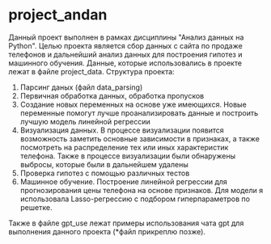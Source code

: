 # project_andan
Данный проект выполнен в рамках дисциплины "Анализ данных на Python". Целью проекта является сбор данных с сайта по продаже телефонов и дальнейший анализ данных для построения гипотез и машинного обучения. Данные, которые использовались в проекте лежат в файле project_data. 
Структура проекта:
1) Парсинг даных (файл data_parsing)
2) Первичная обработка данных, обработка пропусков
3) Создание новых переменных на основе уже имеющихся. Новые переменные помогут лучше проанализировать данные и построить лучшую модель линейной регрессии 
4) Визуализация данных. В процессе визуализации появится возможность заметить основные зависимости в признаках, а также посмотреть на распределение тех или иных характеристик телефона. Также в процессе визуализации были обнаружены выбросы, которые были в дальнейшем удалены
5) Проверка гипотез с помощью различных тестов 
6) Машинное обучение. Построение линейной регрессии для прогнозирования цены телефона на основе признаков. Для модели я использовала Lasso-регрессию с подбором гиперпараметров по решетке.

Также в файле gpt_use лежат примеры использования чата gpt для выполнения данного проекта (*файл прикреплю позже). 
